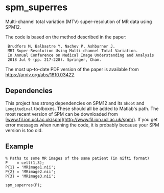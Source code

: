 # spm_superres

Multi-channel total variation (MTV) super-resolution of MR data using SPM12.

The code is based on the method described in the paper:

     Brudfors M, Balbastre Y, Nachev P, Ashburner J.
     MRI Super-Resolution Using Multi-channel Total Variation.
     In Annual Conference on Medical Image Understanding and Analysis
     2018 Jul 9 (pp. 217-228). Springer, Cham.
     
The most up-to-date PDF version of the paper is available from https://arxiv.org/abs/1810.03422.

## Dependencies

This project has strong dependencies on SPM12 and its `Shoot` and `Longitudinal` toolboxes. These should all be added to Matlab's path. The most recent version of SPM can be downloaded from [www.fil.ion.ucl.ac.uk/spm](http://www.fil.ion.ucl.ac.uk/spm/). If you get error messages when running the code, it is probably because your SPM version is too old.

## Example

~~~~
% Paths to some MR images of the same patient (in nifti format)
P    = cell(1,3);
P{1} = 'MRimage1.nii';
P{2} = 'MRimage2.nii';
P{3} = 'MRimage3.nii';

spm_superres(P);
~~~~
